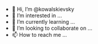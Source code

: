 - 👋 Hi, I’m @kowalskievsky
- 👀 I’m interested in ...
- 🌱 I’m currently learning ...
- 💞️ I’m looking to collaborate on ...
- 📫 How to reach me ...

<!---
kowalskievsky/kowalskievsky is a ✨ special ✨ repository because its `README.md` (this file) appears on your GitHub profile.
You can click the Preview link to take a look at your changes.
--->

